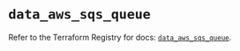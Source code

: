 # `data_aws_sqs_queue`

Refer to the Terraform Registry for docs: [`data_aws_sqs_queue`](https://registry.terraform.io/providers/hashicorp/aws/6.8.0/docs/data-sources/sqs_queue).
